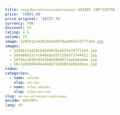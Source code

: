 ```yaml
---
title: ตลับลูกปืนแบบเรียบทรงกลมมีความแม่นยำ GX180S 180*320*86
price: '15891.40'
price_original: '16727.79'
currency: THB
discount: 5%
rating: 4.5
volume: 75
image: S205612a420cb42dd870aab55e7d7f71b4.jpg
images:
  - S205612a420cb42dd870aab55e7d7f71b4.jpg
  - Sdaab9e23ccc646e8ad3f119e5f3744412.jpg
  - S6fbbca038f024366b50b0837aeb46e44e.jpg
  - S0c1a82b604de444db72ebbb53e662d3ao.jpg
video: ''
categories:
  - name: เครื่องมือ
    slug: เคร-องม
  - name: อะไหล่ เครื่องมือ
    slug: อะไหล-เคร-องม
slug: ตล-บล-กป-นแบบเร-ยบทรงกลมม
encode: oBzCDFu
lang: th
---
```

  